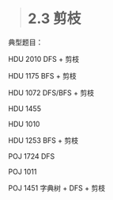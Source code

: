 > # 2.3 剪枝

典型题目：

HDU 2010 DFS + 剪枝

HDU 1175 BFS + 剪枝

HDU 1072 DFS/BFS + 剪枝

HDU 1455

HDU 1010

HDU 1253 BFS + 剪枝



POJ 1724 DFS

POJ 1011

POJ 1451 字典树 + DFS + 剪枝